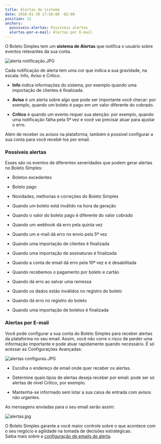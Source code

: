 ```yaml
---
title: Alertas do sistema
date: 2018-01-30 17:56:00 -02:00
position: 21
anchors:
  possíveis-alertas: Possíveis alertas
  alertas-por-e-mail: Alertas por E-mail
---
```


O Boleto Simples tem um **sistema de Alertas** que notifica o usuário sobre eventos relevantes da sua conta.

![alerta notificação.JPG](/uploads/alerta%20notifica%C3%A7%C3%A3o.JPG)

Cada notificação de alerta tem uma cor que indica a sua gravidade, na escala: Info, Aviso e Crítico.

* **Info** indica informações do sistema, por exemplo quando uma importação de clientes é finalizada.

* **Aviso** é um alerta sobre algo que pode ser importante você checar: por exemplo, quando um boleto é pago em um valor diferente do cobrado.

* **Crítico** é quando um evento requer sua atenção: por exemplo, quando uma notificação falha pela 5ª vez e você vai precisar atuar para ajustar o erro.

Além de receber os avisos na plataforma, também é possível configurar a sua conta para você recebê-los por email.

### Possíveis alertas

Esses são os eventos de diferentes severidades que podem gerar alertas no Boleto Simples:

* Boletos excedentes

* Boleto pago

* Novidades, melhorias e correções do Boleto Simples

* Quando um boleto está inválido na hora da geração


* Quando o valor do boleto pago é diferente do valor cobrado


* Quando um webhook dá erro pela quinta vez


* Quando um e-mail dá erro no envio pela 5ª vez


* Quando uma importação de clientes é finalizada


* Quando uma importação de assinaturas é finalizada


* Quando a conta de email dá erro pela 10ª vez e é desabilitada


* Quando recebemos o pagamento por boleto e cartão


* Quando dá erro ao salvar uma remessa


* Quando os dados estão inválidos no registro do boleto


* Quando dá erro no registro do boleto


* Quando uma importação de boletos é finalizada

### Alertas por E-mail

Você pode configurar a sua conta do Boleto Simples para receber alertas da plataforma no seu email. Assim, você não corre o risco de perder uma informação importante e pode atuar rapidamente quando necessário. É só acessar as Configurações Avançadas:

![alertas configuras.JPG](/uploads/alertas%20configuras.JPG)

* Escolha o endereço de email onde quer receber os alertas.

* Determine quais tipos de alertas deseja receber por email: pode ser só alertas de nível Crítico, por exemplo.

* Mantenha-se informado sem lotar a sua caixa de entrada com avisos não urgentes.

As mensagens enviadas para o seu email serão assim:

![alertas.jpg](/uploads/alertas.jpg)

O Boleto Simples garante a você maior controle sobre o que acontece com o seu negócio e agilidade na tomada de decisões estratégicas.\
Saiba mais sobre a [configuração de emails de alerta](https://suporte.boletosimples.com.br/article/pb6313sxmd-como-receber-alertas-por-email).